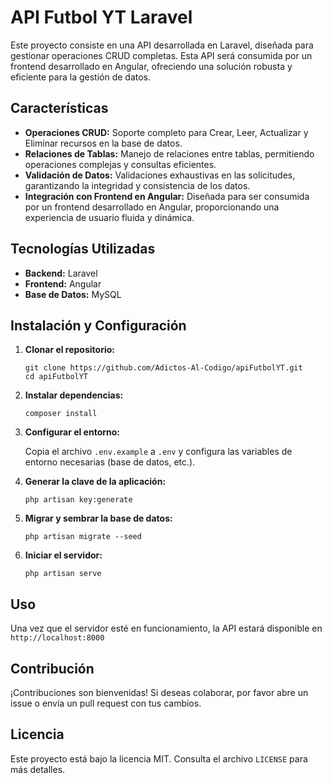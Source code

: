 <h1>API Futbol YT Laravel </h1>

<p>Este proyecto consiste en una API desarrollada en Laravel, diseñada para gestionar operaciones CRUD completas. Esta API será consumida por un frontend desarrollado en Angular, ofreciendo una solución robusta y eficiente para la gestión de datos.</p>

<h2>Características</h2>
<ul>
    <li><strong>Operaciones CRUD:</strong> Soporte completo para Crear, Leer, Actualizar y Eliminar recursos en la base de datos.</li>
    <li><strong>Relaciones de Tablas:</strong> Manejo de relaciones entre tablas, permitiendo operaciones complejas y consultas eficientes.</li>
    <li><strong>Validación de Datos:</strong> Validaciones exhaustivas en las solicitudes, garantizando la integridad y consistencia de los datos.</li>
    <li><strong>Integración con Frontend en Angular:</strong> Diseñada para ser consumida por un frontend desarrollado en Angular, proporcionando una experiencia de usuario fluida y dinámica.</li>
</ul>

<h2>Tecnologías Utilizadas</h2>
<ul>
    <li><strong>Backend:</strong> Laravel</li>
    <li><strong>Frontend:</strong> Angular</li>
    <li><strong>Base de Datos:</strong> MySQL</li>
</ul>

<h2>Instalación y Configuración</h2>
<ol>
    <li><strong>Clonar el repositorio:</strong>
        <pre><code>git clone https://github.com/Adictos-Al-Codigo/apiFutbolYT.git
cd apiFutbolYT</code></pre>
    </li>
    <li><strong>Instalar dependencias:</strong>
        <pre><code>composer install</code></pre>
    </li>
    <li><strong>Configurar el entorno:</strong>
        <p>Copia el archivo <code>.env.example</code> a <code>.env</code> y configura las variables de entorno necesarias (base de datos, etc.).</p>
    </li>
    <li><strong>Generar la clave de la aplicación:</strong>
        <pre><code>php artisan key:generate</code></pre>
    </li>
    <li><strong>Migrar y sembrar la base de datos:</strong>
        <pre><code>php artisan migrate --seed</code></pre>
    </li>
    <li><strong>Iniciar el servidor:</strong>
        <pre><code>php artisan serve</code></pre>
    </li>
</ol>

<h2>Uso</h2>
<p>Una vez que el servidor esté en funcionamiento, la API estará disponible en <code>http://localhost:8000</code></p>

<h2>Contribución</h2>
<p>¡Contribuciones son bienvenidas! Si deseas colaborar, por favor abre un issue o envía un pull request con tus cambios.</p>

<h2>Licencia</h2>
<p>Este proyecto está bajo la licencia MIT. Consulta el archivo <code>LICENSE</code> para más detalles.</p>
